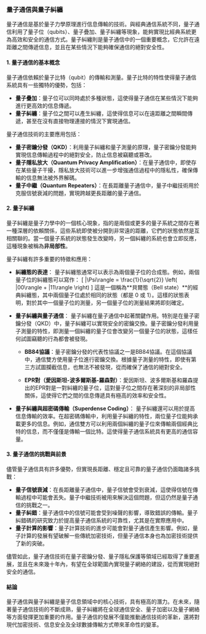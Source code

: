 ### 量子通信與量子糾纏

量子通信是基於量子力學原理進行信息傳輸的技術。與經典通信系統不同，量子通信利用了量子位（qubits）、量子疊加、量子糾纏等現象，能夠實現比經典系統更為高效和安全的通信方式。量子糾纏則是量子通信中的一個重要概念，它允許在遠距離之間傳遞信息，並且在某些情況下能夠確保通信的絕對安全性。

#### **1. 量子通信的基本概念**

量子通信依賴於量子比特（qubit）的傳輸和測量。量子比特的特性使得量子通信系統具有一些獨特的優勢，包括：

- **量子疊加**：量子位可以同時處於多種狀態，這使得量子通信在某些情況下能夠進行更高效的信息傳遞。
- **量子糾纏**：量子位之間可以產生糾纏，這使得信息可以在遠距離之間瞬間傳遞，甚至在沒有直接物理連接的情況下實現通信。

量子通信技術的主要應用包括：

- **量子密鑰分發（QKD）**：利用量子糾纏和量子測量的原理，量子密鑰分發能夠實現信息傳輸過程中的絕對安全，防止信息被竊聽或篡改。
- **量子隱私放大（Quantum Privacy Amplification）**：在量子通信中，即使存在某些量子干擾，隱私放大技術可以進一步增強通信過程中的隱私性，確保傳輸的信息無法被外界解碼。
- **量子中繼（Quantum Repeaters）**：在長距離量子通信中，量子中繼技術用於克服信號衰減的問題，實現跨越更長距離的量子通信。

#### **2. 量子糾纏**

量子糾纏是量子力學中的一個核心現象，指的是兩個或更多的量子系統之間存在著一種深層的依賴關係，這些系統即使被分開到非常遠的距離，它們的狀態依然是互相關聯的。當一個量子系統的狀態發生改變時，另一個糾纏的系統也會立即反應，這種現象被稱為**非局部性**。

量子糾纏有許多重要的特徵和應用：

- **糾纏態的表達**：
  量子糾纏態通常可以表示為兩個量子位的合成態。例如，兩個量子位的糾纏態可以寫作：
  \[
  |\Psi\rangle = \frac{1}{\sqrt{2}} \left( |00\rangle + |11\rangle \right)
  \]
  這是一個稱為**貝爾態（Bell state）**的經典糾纏態，其中兩個量子位處於相同的狀態（都是 0 或 1）。這樣的狀態表明，對於其中一個量子位的測量，另一個量子位的測量結果將即刻確定。

- **量子糾纏與量子通信**：
  量子糾纏在量子通信中起著關鍵作用。特別是在量子密鑰分發（QKD）中，量子糾纏可以實現安全的密鑰交換。量子密鑰分發利用量子測量的特性，即測量一個糾纏的量子位會改變另一個量子位的狀態，這樣任何試圖竊聽的行為都會被發現。

  - **BB84協議**：量子密鑰分發的代表性協議之一是BB84協議。在這個協議中，通信雙方使用量子位進行密鑰交換。根據量子測量的特性，即使有第三方試圖攔截信息，也無法不被發現，從而確保了通信的絕對安全。

  - **EPR對（愛因斯坦-波多爾斯基-羅森對）**：愛因斯坦、波多爾斯基和羅森提出的EPR對是一對糾纏的量子位，這對量子位之間存在著深刻的非局部性關係，這使得它們之間的信息傳遞具有極高的效率和安全性。

- **量子糾纏與超密碼傳輸（Superdense Coding）**：
  量子糾纏還可以用於提高信息傳輸的效率。在超密碼傳輸中，利用量子糾纏的特性，兩位量子位能夠承載更多的信息。例如，通信雙方可以利用兩個糾纏的量子位來傳輸兩個經典比特的信息，而不僅僅是傳輸一個比特。這使得量子通信系統具有更高的通信容量。

#### **3. 量子通信的挑戰與前景**

儘管量子通信具有許多優勢，但實現長距離、穩定且可靠的量子通信仍面臨諸多挑戰：

- **量子信號衰減**：在長距離量子通信中，量子信號會受到衰減，這使得信號在傳輸過程中可能會丟失。量子中繼技術被用來解決這個問題，但這仍然是量子通信的挑戰之一。
- **量子糾錯**：量子通信中的信號可能會受到噪聲的影響，導致錯誤的傳輸。量子糾錯碼的研究致力於提高量子通信系統的可靠性，尤其是在實際應用中。
- **量子計算的影響**：量子計算技術的進步可能會對量子通信產生影響。例如，量子計算的發展有望破解一些傳統加密技術，但量子通信本身也為加密技術提供了新的突破。

儘管如此，量子通信技術在量子密鑰分發、量子隱私保護等領域已經取得了重要進展，並且在未來幾十年內，有望在全球範圍內實現量子網絡的建設，從而實現絕對安全的通信。

#### **結論**

量子通信與量子糾纏是量子信息領域中的核心技術，具有極高的潛力。在未來，隨著量子通信技術的不斷成熟，量子糾纏將在全球通信安全、量子加密以及量子網絡等方面發揮更加重要的作用。量子通信的發展不僅能推動通信技術的革新，還將對現代加密技術、信息安全及全球數據傳輸方式帶來革命性的變革。